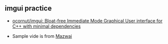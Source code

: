 ## imgui practice

- [ocornut/imgui: Bloat-free Immediate Mode Graphical User interface for C++ with minimal dependencies](https://github.com/ocornut/imgui)

- Sample vide is from [Mazwai](http://mazwai.com/#/)

